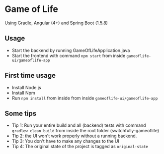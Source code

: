 # Game of Life

Using Gradle, Angular (4+) and Spring Boot (1.5.8)

## Usage

- Start the backend by running GameOfLifeApplication.java
- Start the frontend with command `npm start` from inside `gameoflife-ui/gameoflife-app`

## First time usage

- Install Node.js
- Install Npm
- Run `npm install` from inside from inside `gameoflife-ui/gameoflife-app`

## Some tips

- Tip 1: Run your entire build and all (backend) tests with command `gradlew clean build` from inside the root folder (switchfully-gameoflife)
- Tip 2: the UI won't work properly without a running backend.
- Tip 3: You don't have to make any changes to the UI
- Tip 4: The original state of the project is tagged as `original-state`
